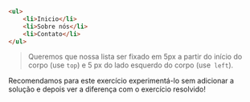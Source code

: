 ``` html
<ul>
    <li>Inicio</li>
    <li>Sobre nós</li>
    <li>Contato</li>
</ul>
```

> Queremos que nossa lista ser fixado em 5px a partir do início do corpo (use `top`) e 5 px do lado esquerdo do corpo (use` left`).

Recomendamos para este exercício experimentá-lo sem adicionar a solução e depois ver a diferença com o exercício resolvido!